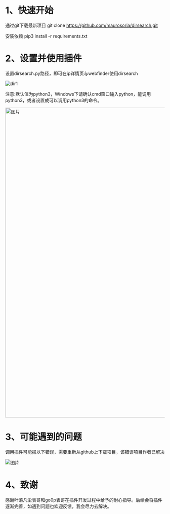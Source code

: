 # 1、快速开始

通过git下载最新项目
git clone https://github.com/maurosoria/dirsearch.git

安装依赖
pip3 install -r requirements.txt
# 2、设置并使用插件
设置dirsearch.py路径，即可在ip详情页与webfinder使用dirsearch

![dir1](https://user-images.githubusercontent.com/35289748/116570891-2f80c700-a93d-11eb-8d0e-c7169a983a4a.gif)

注意:默认值为python3，Windows下请确认cmd窗口输入python，能调用python3，或者设置成可以调用python3的命令。

<img width="980" alt="图片" src="https://user-images.githubusercontent.com/35289748/116520801-c598fb00-a905-11eb-87a7-1caef9c1bdfa.png">

# 3、可能遇到的问题
调用插件可能报以下错误，需要重新从github上下载项目，该错误项目作者已解决

![图片](https://user-images.githubusercontent.com/35289748/116522185-7c49ab00-a907-11eb-9ebd-982c25c5b948.png)

# 4、致谢
感谢叶落凡尘表哥和go0p表哥在插件开发过程中给予的耐心指导。后续会将插件逐渐完善，如遇到问题也欢迎反馈，我会尽力去解决。

